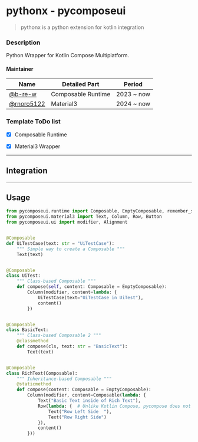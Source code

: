 # pythonx - pycomposeui

> pythonx is a python extension for kotlin integration

### Description

Python Wrapper for Kotlin Compose Multiplatform.


#### Maintainer
| Name                                       | Detailed Part       | Period     |
|--------------------------------------------|---------------------|------------|
| [@b-re-w](https://github.com/b-re-w)       | Composable Runtime  | 2023 ~ now |
| [@rnoro5122](https://github.com/rnoro5122) | Material3           | 2024 ~ now |



### Template ToDo list
- [x] Composable Runtime
- [x] Material3 Wrapper


___

## Integration

---

## Usage
```python
from pycomposeui.runtime import Composable, EmptyComposable, remember_saveable
from pycomposeui.material3 import Text, Column, Row, Button
from pycomposeui.ui import modifier, Alignment


@Composable
def UiTestCase(text: str = "UiTestCase"):
    """ Simple way to create a Composable """
    Text(text)


@Composable
class UiTest:
    """ Class-based Composable """
    def compose(self, content: Composable = EmptyComposable):
        Column(modifier, content=lambda: {
            UiTestCase(text="UiTestCase in UiTest"),
            content()
        })


@Composable
class BasicText:
    """ Class-based Composable 2 """
    @classmethod
    def compose(cls, text: str = "BasicText"):
        Text(text)


@Composable
class RichText(Composable):
    """ Inheritance-based Composable """
    @staticmethod
    def compose(content: Composable = EmptyComposable):
        Column(modifier, content=Composable(lambda: {
            Text("Basic Text inside of Rich Text"),
            Row(lambda: {  # Unlike Kotlin Compose, pycompose does not require Composable functions as content parameters
                Text("Row Left Side  "),
                Text("Row Right Side")
            }),
            content()
        }))

```
